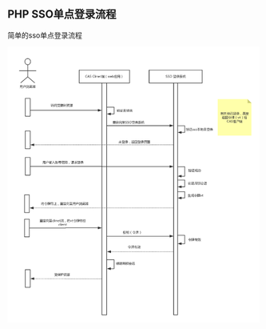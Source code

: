 ## PHP SSO单点登录流程
简单的sso单点登录流程

![desc](https://github.com/lujinbo/php-sso/blob/master/resource/sso.png?raw=true) 
